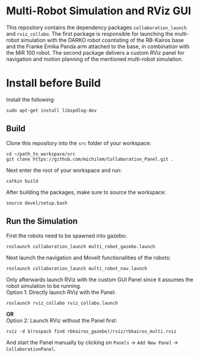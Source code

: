 # Multi-Robot Simulation and RViz GUI 
This repository contains the dependency packages `collaboration_launch` and `rviz_collabo`.
The first package is responsible for launching the multi-robot simulation with the DARKO robot cosntisting of the RB-Kairos base and the Franke Emika Panda arm attached to the base, in combination with the MiR 100 robot. 
The second package delivers a custom RViz panel for navigation and motion planning of the mentioned multi-robot simulation.

# Install before Build
Install the following:
```
sudo apt-get install libspdlog-dev
```

## Build
Clone this repository into the `src` folder of your workspace:
```
cd ~/path_to_workspace/src
git clone https://github.com/michilem/Collaboration_Panel.git .
```
Next enter the root of your workspace and run:
```
catkin build
```
After building the packages, make sure to source the workspace:
```
source devel/setup.bash
```

## Run the Simulation
First the robots need to be spawned into gazebo:
```
roslaunch collaboration_launch multi_robot_gazebo.launch
```
Next launch the navigation and MoveIt functionalities of the robots:
```
roslaunch collaboration_launch multi_robot_nav.launch
```
Only afterwards launch RViz with the custom GUI Panel since it assumes the robot simulation to be running.<br>
Option 1: Directly launch RViz with the Panel:
```
roslaunch rviz_collabo rviz_collabo.launch
```
**OR** <br>
Option 2: Launch RViz without the Panel first:
```
rviz -d $(rospack find rbkairos_gazebo)/rviz/rbkairos_multi.rviz
```
And start the Panel manually by clicking on `Panels` -> `Add New Panel` -> `CollaborationPanel`.
